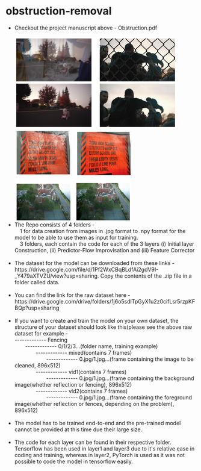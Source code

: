 # obstruction-removal
<ul>
<li>Checkout the project manuscript above - Obstruction.pdf</li><br>
<img src="images/example.png"><img src="images/example-2.png"><br>
<li>The Repo consists of 4 folders -<br>
&emsp;1 for data creation from images in .jpg format to .npy format for the model to be able to use them as input for training.<br>
&emsp;3 folders, each contain the code for each of the 3 layers (i) Initial layer Construction, (ii) Predictor-Flow Improvisation and (iii) Feature Corrector</li><br>

<li>The dataset for the model can be downloaded from these links - https://drive.google.com/file/d/1Pf2WxCBqBLdfAi2gdV9I-_Y479aXTVZU/view?usp=sharing. Copy the contents of the .zip file in a folder called data.</li><br>

<li>You can find the link for the raw dataset here - https://drive.google.com/drive/folders/1j6o5sdlTpGyX1u2z0cifLsr5rzpKFBQp?usp=sharing</li><br>

<li>If you want to create and train the model on your own dataset, the structure of your dataset should look like this(please see the above raw dataset for example -<br> 
------------- Fencing<br>
&emsp;&emsp;------------- 0/1/2/3...(folder name, training example)<br>
&emsp;&emsp;&emsp;&emsp;------------- mixed(contains 7 frames)<br>
&emsp;&emsp;&emsp;&emsp;&emsp;&emsp;------------- 0.jpg/1.jpg...(frame containing the image to be cleaned, 896x512)<br>
&emsp;&emsp;&emsp;&emsp;------------- vid1(contains 7 frames)<br>
&emsp;&emsp;&emsp;&emsp;&emsp;&emsp;------------- 0.jpg/1.jpg...(frame containing the background image(whether reflection or fencing), 896x512)<br>      &emsp;&emsp;&emsp;&emsp;------------- vid2(contains 7 frames)<br>
&emsp;&emsp;&emsp;&emsp;&emsp;&emsp;------------- 0.jpg/1.jpg...(frame containing the foreground image(whether reflection or fences, depending on the problem), 896x512)<br></li><br>

<li>The model has to be trained end-to-end and the pre-trained model cannot be provided at this time due their large size.</li><br>
<li>The code for each layer can be found in their respective folder. Tensorflow has been used in layer1 and layer3 due to it's relative ease in coding and training, whereas in layer2, PyTorch is used as it was not possible to code the model in tensorflow easily.</li><br> 
